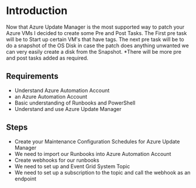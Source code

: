 # Introduction
Now that Azure Update Manager is the most supported way to patch your Azure VMs I decided to create some Pre and Post Tasks. The First pre task will be to Start up certain VM's that have tags. The next pre task will be to do a snapshot of the OS Disk in case the patch does anything unwanted we can very easily create a disk from the Snapshot. *There will be more pre and post tasks added as required.

## Requirements
- Understand Azure Automation Account
- an Azure Automation Account
- Basic understanding of Runbooks and PowerShell
- Understand and use Azure Update Manager

## Steps
- Create your Maintenance Configuration Schedules for Azure Update Manager
- We need to import our Runbooks into Azure Automation Account
- Create webhooks for our runbooks
- We need to set up and Event Grid System Topic
- We need to set up a subscription to the topic and call the webhook as an endpoint